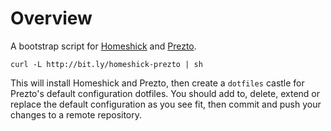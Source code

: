 Overview
========

A bootstrap script for [Homeshick][1] and [Prezto][2].

	curl -L http://bit.ly/homeshick-prezto | sh

This will install Homeshick and Prezto, then create a `dotfiles` castle for
Prezto's default configuration dotfiles. You should add to, delete, extend or
replace the default configuration as you see fit, then commit and push your
changes to a remote repository.

[1]: https://github.com/andsens/homeshick
[2]: https://github.com/sorin-ionescu/prezto
